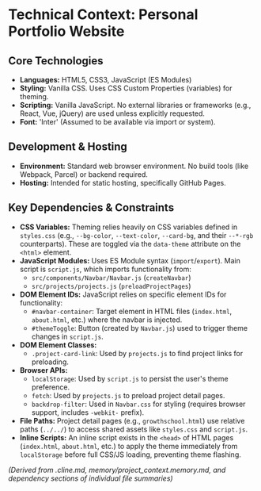 # Technical Context: Personal Portfolio Website

## Core Technologies

-   **Languages:** HTML5, CSS3, JavaScript (ES Modules)
-   **Styling:** Vanilla CSS. Uses CSS Custom Properties (variables) for theming.
-   **Scripting:** Vanilla JavaScript. No external libraries or frameworks (e.g., React, Vue, jQuery) are used unless explicitly requested.
-   **Font:** 'Inter' (Assumed to be available via import or system).

## Development & Hosting

-   **Environment:** Standard web browser environment. No build tools (like Webpack, Parcel) or backend required.
-   **Hosting:** Intended for static hosting, specifically GitHub Pages.

## Key Dependencies & Constraints

-   **CSS Variables:** Theming relies heavily on CSS variables defined in `styles.css` (e.g., `--bg-color`, `--text-color`, `--card-bg`, and their `--*-rgb` counterparts). These are toggled via the `data-theme` attribute on the `<html>` element.
-   **JavaScript Modules:** Uses ES Module syntax (`import`/`export`). Main script is `script.js`, which imports functionality from:
    -   `src/components/Navbar/Navbar.js` (`createNavbar`)
    -   `src/projects/projects.js` (`preloadProjectPages`)
-   **DOM Element IDs:** JavaScript relies on specific element IDs for functionality:
    -   `#navbar-container`: Target element in HTML files (`index.html`, `about.html`, etc.) where the navbar is injected.
    -   `#themeToggle`: Button (created by `Navbar.js`) used to trigger theme changes in `script.js`.
-   **DOM Element Classes:**
    -   `.project-card-link`: Used by `projects.js` to find project links for preloading.
-   **Browser APIs:**
    -   `localStorage`: Used by `script.js` to persist the user's theme preference.
    -   `fetch`: Used by `projects.js` to preload project detail pages.
    -   `backdrop-filter`: Used in `Navbar.css` for styling (requires browser support, includes `-webkit-` prefix).
-   **File Paths:** Project detail pages (e.g., `growthschool.html`) use relative paths (`../../`) to access shared assets like `styles.css` and `script.js`.
-   **Inline Scripts:** An inline script exists in the `<head>` of HTML pages (`index.html`, `about.html`, etc.) to apply the theme immediately from `localStorage` before full CSS/JS loading, preventing theme flashing.

*(Derived from .cline.md, memory/project_context.memory.md, and dependency sections of individual file summaries)*
